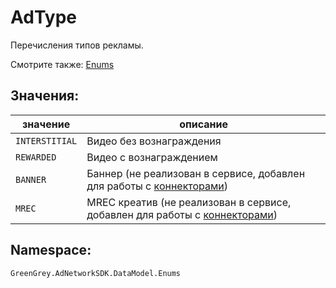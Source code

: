# AdType
Перечисления типов рекламы.

Смотрите также: [Enums](enums.md)

## Значения:

значение | описание
-|-
`INTERSTITIAL` | Видео без вознаграждения
`REWARDED` | Видео с вознаграждением
`BANNER` | Баннер (не реализован в сервисе, добавлен для работы с [коннекторами](../connectors/connectors.md))
`MREC` | MREC креатив (не реализован в сервисе, добавлен для работы с [коннекторами](../connectors/connectors.md))

## Namespace:

`GreenGrey.AdNetworkSDK.DataModel.Enums`